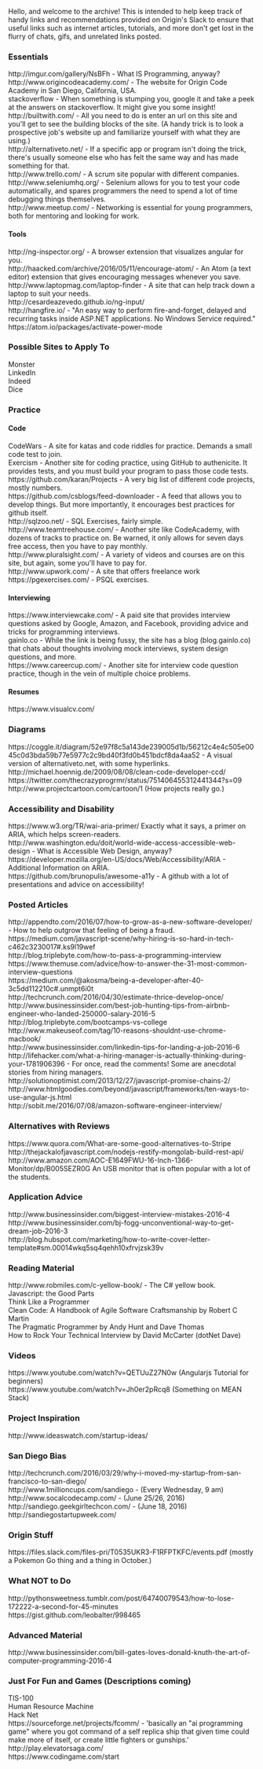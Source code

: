 Hello, and welcome to the archive!  This is intended to help keep track of handy links and recommendations provided on Origin's Slack to ensure that useful links such as internet articles, tutorials, and more don't get lost in the flurry of chats, gifs, and unrelated links posted.</br>

<h3>Essentials</h3>
http://imgur.com/gallery/NsBFh - What IS Programming, anyway?  </br>
http://www.origincodeacademy.com/ - The website for Origin Code Academy in San Diego, California, USA.</br>
stackoverflow - When something is stumping you, google it and take a peek at the answers on stackoverflow.  It might give you some insight!</br>
http://builtwith.com/ - All you need to do is enter an url on this site and you'll get to see the building blocks of the site.  (A handy trick is to look a prospective job's website up and familiarize yourself with what they are using.)</br>
http://alternativeto.net/ - If a specific app or program isn't doing the trick, there's usually someone else who has felt the same way and has made something for that.</br>
http://www.trello.com/ - A scrum site popular with different companies. </br>
http://www.seleniumhq.org/ - Selenium allows for you to test your code automatically, and spares programmers the need to spend a lot of time debugging things themselves.</br>
http://www.meetup.com/ - Networking is essential for young programmers, both for mentoring and looking for work. </br>
<h4>Tools</h4>
http://ng-inspector.org/ - A browser extension that visualizes angular for you.</br>
http://haacked.com/archive/2016/05/11/encourage-atom/ - An Atom (a text editor) extension that gives encouraging messages whenever you save.  </br>
http://www.laptopmag.com/laptop-finder - A site that can help track down a laptop to suit your needs.  </br>
http://cesardeazevedo.github.io/ng-input/</br>
http://hangfire.io/ - "An easy way to perform fire-and-forget, delayed and recurring tasks inside ASP.NET applications. No Windows Service required." </br>
https://atom.io/packages/activate-power-mode </br>

<h3>Possible Sites to Apply To</h3>
Monster</br>
LinkedIn</br>
Indeed</br>
Dice</br>

<h3>Practice</h3>
<h4>Code</h4>
CodeWars - A site for katas and code riddles for practice.  Demands a small code test to join.</br>
Exercism - Another site for coding practice, using GitHub to authenicite.  It provides tests, and you must build your program to pass those code tests.</br>
https://github.com/karan/Projects - A very big list of different code projects, mostly numbers.</br>
https://github.com/csblogs/feed-downloader - A feed that allows you to develop things.  But more importantly, it encourages best practices for github itself.</br>
http://sqlzoo.net/ - SQL Exercises, fairly simple.</br>
http://www.teamtreehouse.com/ - Another site like CodeAcademy, with dozens of tracks to practice on.  Be warned, it only allows for seven days free access, then you have to pay monthly.</br>
http://www.pluralsight.com/ - A variety of videos and courses are on this site, but again, some you'll have to pay for.</br>
http://www.upwork.com/ - A site that offers freelance work</br>
https://pgexercises.com/ - PSQL exercises. </br>

<h4>Interviewing</h4>
https://www.interviewcake.com/ - A paid site that provides interview questions asked by Google, Amazon, and Facebook, providing advice and tricks for programming interviews.</br>
gainlo.co - While the link is being fussy, the site has a blog (blog.gainlo.co) that chats about thoughts involving mock interviews, system design questions, and more.</br>
https://www.careercup.com/ - Another site for interview code question practice, though in the vein of multiple choice problems.</br>

<h4>Resumes</h4>
https://www.visualcv.com/</br>

<h3>Diagrams</h3>
https://coggle.it/diagram/52e97f8c5a143de239005d1b/56212c4e4c505e0045c0d3bda59b77e5977c2c9bd40f3fd0b451bdcf8da4aa52 - A visual version of alternativeto.net, with some hyperlinks.</br>
http://michael.hoennig.de/2009/08/08/clean-code-developer-ccd/</br>
https://twitter.com/thecrazyprogrmr/status/751406455312441344?s=09</br>
http://www.projectcartoon.com/cartoon/1 (How projects really go.)</br>

<h3>Accessibility and Disability</h3>
https://www.w3.org/TR/wai-aria-primer/  Exactly what it says, a primer on ARIA, which helps screen-readers.</br>
http://www.washington.edu/doit/world-wide-access-accessible-web-design - What is Accessible Web Design, anyway?</br>
https://developer.mozilla.org/en-US/docs/Web/Accessibility/ARIA - Additional Information on ARIA.</br>
https://github.com/brunopulis/awesome-a11y - A github with a lot of presentations and advice on accessibility! </br>

<h3>Posted Articles</h3>
http://appendto.com/2016/07/how-to-grow-as-a-new-software-developer/ - How to help outgrow that feeling of being a fraud.</br>
https://medium.com/javascript-scene/why-hiring-is-so-hard-in-tech-c462c3230017#.ks9l19wef</br>
http://blog.triplebyte.com/how-to-pass-a-programming-interview</br>
https://www.themuse.com/advice/how-to-answer-the-31-most-common-interview-questions</br>
https://medium.com/@akosma/being-a-developer-after-40-3c5dd112210c#.unmpt6i0t</br>
http://techcrunch.com/2016/04/30/estimate-thrice-develop-once/</br>
http://www.businessinsider.com/best-job-hunting-tips-from-airbnb-engineer-who-landed-250000-salary-2016-5</br>
http://blog.triplebyte.com/bootcamps-vs-college</br>
http://www.makeuseof.com/tag/10-reasons-shouldnt-use-chrome-macbook/</br>
http://www.businessinsider.com/linkedin-tips-for-landing-a-job-2016-6 </br>
http://lifehacker.com/what-a-hiring-manager-is-actually-thinking-during-your-1781906396 - For once, read the comments!  Some are anecdotal stories from hiring managers. </br>
http://solutionoptimist.com/2013/12/27/javascript-promise-chains-2/</br>
http://www.htmlgoodies.com/beyond/javascript/frameworks/ten-ways-to-use-angular-js.html</br>
http://sobit.me/2016/07/08/amazon-software-engineer-interview/</br>

<h3>Alternatives with Reviews</h3>
https://www.quora.com/What-are-some-good-alternatives-to-Stripe</br>
http://thejackalofjavascript.com/nodejs-restify-mongolab-build-rest-api/</br>
http://www.amazon.com/AOC-E1649FWU-16-Inch-1366-Monitor/dp/B005SEZR0G  An USB monitor that is often popular with a lot of the students.</br>

<h3>Application Advice</h3>
http://www.businessinsider.com/biggest-interview-mistakes-2016-4</br>
http://www.businessinsider.com/bj-fogg-unconventional-way-to-get-dream-job-2016-3</br>
http://blog.hubspot.com/marketing/how-to-write-cover-letter-template#sm.00014wkq5sq4qehh10xfrvjzsk39v </br>

<h3>Reading Material</h3>
http://www.robmiles.com/c-yellow-book/ - The C# yellow book.</br>
Javascript: the Good Parts</br>
Think Like a Programmer</br>
Clean Code: A Handbook of Agile Software Craftsmanship by Robert C Martin</br>
The Pragmatic Programmer by Andy Hunt and Dave Thomas</br>
How to Rock Your Technical Interview by David McCarter (dotNet Dave)</br>

<h3>Videos</h3>
https://www.youtube.com/watch?v=QETUuZ27N0w (Angularjs Tutorial for beginners)</br>
https://www.youtube.com/watch?v=Jh0er2pRcq8 (Something on MEAN Stack)</br>

<h3>Project Inspiration</h3>
http://www.ideaswatch.com/startup-ideas/</br>

<h3>San Diego Bias</h3>
http://techcrunch.com/2016/03/29/why-i-moved-my-startup-from-san-francisco-to-san-diego/</br>
http://www.1millioncups.com/sandiego - (Every Wednesday, 9 am)</br>
http://www.socalcodecamp.com/ - (June 25/26, 2016)</br>
http://sandiego.geekgirltechcon.com/ - (June 18, 2016)</br>
http://sandiegostartupweek.com/ </br>

<h3>Origin Stuff</h3>
https://files.slack.com/files-pri/T0535UKR3-F1RFPTKFC/events.pdf (mostly a Pokemon Go thing and a thing in October.)</br>

<h3>What NOT to Do</h3>
http://pythonsweetness.tumblr.com/post/64740079543/how-to-lose-172222-a-second-for-45-minutes</br>
https://gist.github.com/leobalter/998465</br>

<h3>Advanced Material</h3>
http://www.businessinsider.com/bill-gates-loves-donald-knuth-the-art-of-computer-programming-2016-4</br>

<h3>Just For Fun and Games (Descriptions coming)</h3>
TIS-100</br>
Human Resource Machine</br>
Hack Net</br>
https://sourceforge.net/projects/fcomm/ - 'basically an "ai programming game" where you got command of a self replica ship that given time could make more of itself, or create little fighters or gunships.'</br>
http://play.elevatorsaga.com/</br>
https://www.codingame.com/start </br>
